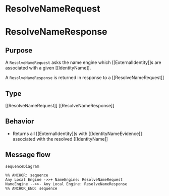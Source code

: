 <div class="message" markdown>


# ResolveNameRequest
# ResolveNameResponse

## Purpose

<!-- --8<-- [start:purpose] -->
A `ResolveNameRequest` asks the name engine which [[ExternalIdentity]]s are associated with a given [[IdentityName]].

A `ResolveNameResponse` is returned in response to a [[ResolveNameRequest]]
<!-- --8<-- [end:purpose] -->

## Type

<!-- --8<-- [start:type] -->
[[ResolveNameRequest]]
[[ResolveNameResponse]]
<!-- --8<-- [end:type] -->

## Behavior

<!-- --8<-- [start:behavior] -->
- Returns all [[ExternalIdentity]]s with [[IdentityNameEvidence]] associated with the resolved [[IdentityName]]
<!-- --8<-- [end:behavior] -->

## Message flow

<!-- --8<-- [start:messages] -->
```mermaid
sequenceDiagram

%% ANCHOR: sequence
Any Local Engine ->>+ NameEngine: ResolveNameRequest
NameEngine -->>- Any Local Engine: ResolveNameResponse
%% ANCHOR_END: sequence
```
<!-- --8<-- [end:messages] -->

</div>
